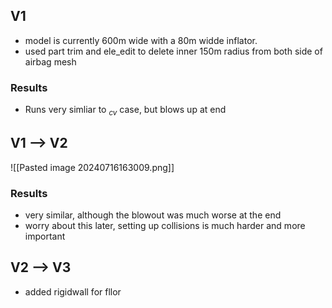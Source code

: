 ## V1
- model is currently 600m wide with a 80m widde inflator.
- used part trim and ele_edit to delete inner 150m radius from both side of airbag mesh
### Results
- Runs very simliar to $_{cv}$ case, but blows up at end
## V1 --> V2
![[Pasted image 20240716163009.png]]
### Results
- very similar, although the blowout was much worse at the end
- worry about this later, setting up collisions is much harder and more important
## V2 --> V3
- added rigidwall for fllor